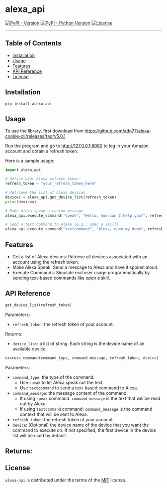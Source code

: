 # alexa_api

[![PyPI - Version](https://img.shields.io/pypi/v/alexa-api.svg)](https://pypi.org/project/alexa-api/1.0.4/)
[![PyPI - Python Version](https://img.shields.io/pypi/pyversions/alexa-api.svg)](https://pypi.org/project/alexa-api/1.0.4/)
[![License](https://img.shields.io/pypi/l/alexa-api.svg)](https://spdx.org/licenses/MIT.html)

-----

## Table of Contents

- [Installation](#installation)
- [Usage](#usage)
- [Features](#features)
- [API Reference](#api_reference)
- [License](#license)


## Installation

```console
pip install alexa-api
```

## Usage
To use the library, first download from https://github.com/adn77/alexa-cookie-cli/releases/tag/v5.0.1

Run the program and go to http://127.0.0.1:8080 to log in your Amazon account and obtain a refresh token.

Here is a sample usage:

```Python
import alexa_api

# Define your Alexa refresh token
refresh_token = "your_refresh_token_here"

# Retrieve the list of Alexa devices
devices = alexa_api.get_device_list(refresh_token)
print(devices)

# Make Alexa speak a custom message
alexa_api.execute_command("speak", "Hello, how can I help you?", refresh_token, "Your Echo Dot")

# Send a text command to Alexa (e.g., open a skill)
alexa_api.execute_command("textcommand", "Alexa, open my demo", refresh_token, "Your Echo Dot")
```


## Features
- Get a list of Alexa devices: Retrieve all devices associated with an account using the refresh token.
- Make Alexa Speak: Send a message to Alexa and have it spoken aloud.
- Execute Commands: Simulate real user usage programmatically by sending text-based commands like open a skill.

## API Reference

```Python
get_device_list(refresh_token)
```
Parameters:
- `refresh_token`: the refresh token of your account.

Returns:
- `device_list`: a list of string. Each string is the device name of an available device.

```Python
execute_command(command_type, command_message, refresh_token, device)
```

Parameters:
- `command_type`: the type of the command.
    - Use `speak` to let Alexa speak out the text.
    - Use `textcommand` to send a text-based command to Alexa.
- `command_message`: the message content of the command.
    - If using `speak` command: `command_message` is the text that will be read out by Alexa.
    - If using `textcommand` command: `command_message` is the command context that will be sent to Alexa.
- `refresh_token`: the refresh token of your account.
- `device`: (Optional) the device name of the device that you want the command to execute on. If not specified, the first device in the device list will be used by default.

Returns:
- 



## License

`alexa-api` is distributed under the terms of the [MIT](https://spdx.org/licenses/MIT.html) license.

